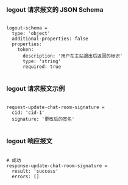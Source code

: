 ### logout 请求报文的 JSON Schema
<pre><code>
logout-schema =
  type: 'object'
  additional-properties: false
  properties:
    token:
      description: '用户在主站退出后返回的标识'
      type: 'string'
      required: true

</code></pre>

### logout 请求报文示例
<pre><code>
request-update-chat-room-signature =
  cid: 'cid-1'
  signature: '更改后的签名'

</code></pre>

### logout 响应报文
<pre><code>
# 成功
response-update-chat-room-signature =
  result: 'success'
  errors: []

</code></pre>


